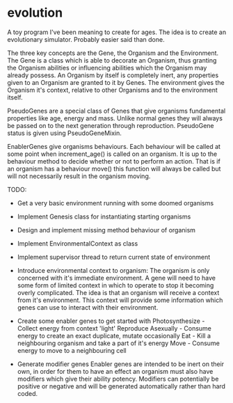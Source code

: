 evolution
=========

A toy program I've been meaning to create for ages. The idea is to create an evolutionary simulator. Probably easier 
said than done.

The three key concepts are the Gene, the Organism and the Environment.  The Gene is a class which is able to decorate an
Organism, thus granting the Organism abilities or influencing abilities which the Organism may already possess.
An Organism by itself is completely inert, any properties given to an Organism are granted to it by Genes.  The 
environment gives the Organism it's context, relative to other Organisms and to the environment itself.

PseudoGenes are a special class of Genes that give organisms fundamental properties like age, energy and mass.  Unlike 
normal genes they will always be passed on to the next generation through reproduction.  PseudoGene status is given 
using PseudoGeneMixin.

EnablerGenes give organisms behaviours.  Each behaviour will be called at some point when increment_age() is called on 
an organism.  It is up to the behaviour method to decide whether or not to perform an action.  That is if an organism 
has a behaviour move() this function will always be called but will not necessarily result in the organism moving.

TODO:
- Get a very basic environment running with some doomed organisms
- Implement Genesis class for instantiating starting organisms
- Design and implement missing method behaviour of organism
- Implement EnvironmentalContext as class
- Implement supervisor thread to return current state of environment

- Introduce environmental context to organism:
    The organism is only concerned with it's immediate environment.  A gene will need to have some form of limited 
    context in which to operate to stop it becoming overly complicated. The idea is that an organism will receive a 
    context from it's environment. This context will provide some information which genes can use to interact with their 
    environment.
    
    
- Create some enabler genes to get started with
    Photosynthesize - Collect energy from context 'light'
    Reproduce Asexually - Consume energy to create an exact duplicate, mutate occasionally
    Eat - Kill a neighbouring organism and take a part of it's energy
    Move - Consume energy to move to a neighbouring cell
   
- Generate modifier genes
    Enabler genes are intended to be inert on their own, in order for them to have an effect an organism must also have modifiers which give their ability potency.
    Modifiers can potentially be positive or negative and will be generated automatically rather than hard coded.
    